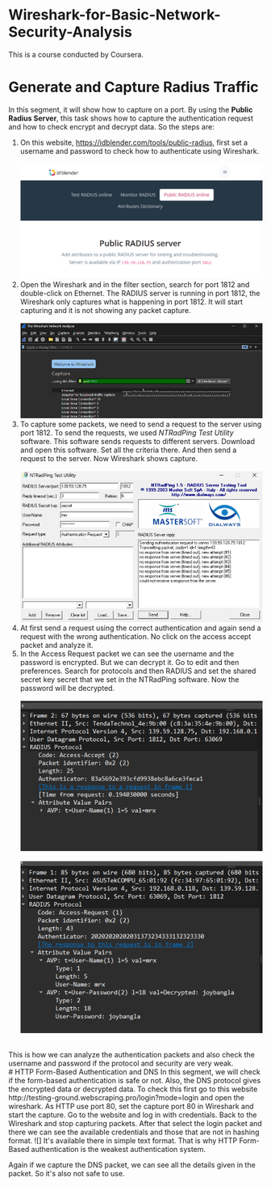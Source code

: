 # Wireshark-for-Basic-Network-Security-Analysis
This is a course conducted by Coursera.

# Generate and Capture Radius Traffic
In this segment, it will show how to capture on a port. By using the **Public Radius Server**, this task shows how to capture the authentication request and how to check encrypt and decrypt data. So the steps are:
1. On this website, https://idblender.com/tools/public-radius, first set a username and password to check how to authenticate using Wireshark. <br><br> ![Public RADIUS Server](https://github.com/AbuHanifSiam/Wireshark-for-Basic-Network-Security-Analysis/blob/27c057784c8bdcf2fadc34cec1f26df04abd4700/wireshark_pictures/RADIUS%20server.png)
2. Open the Wireshark and in the filter section, search for port 1812 and double-click on Ethernet. The RADIUS server is running in port 1812, the Wireshark only captures what is happening in port 1812. It will start capturing and it is not showing any packet capture.<br><br>![](https://github.com/AbuHanifSiam/Wireshark-for-Basic-Network-Security-Analysis/blob/27c057784c8bdcf2fadc34cec1f26df04abd4700/wireshark_pictures/wireshark%20interface.png)
3. To capture some packets, we need to send a request to the server using port 1812. To send the requests, we used *NTRadPing Test Utility* software. This software sends requests to different servers. Download and open this software. Set all the criteria there. And then send a request to the server. Now Wireshark shows capture. <br><br> ![NTRadPing Test Utility](https://github.com/AbuHanifSiam/Wireshark-for-Basic-Network-Security-Analysis/blob/27c057784c8bdcf2fadc34cec1f26df04abd4700/wireshark_pictures/NTRadPing%20Test%20Utility.png)
4. At first send a request using the correct authentication and again send a request with the wrong authentication. No click on the access accept packet and analyze it. 
5. In the Access Request packet we can see the username and the password is encrypted. But we can decrypt it. Go to edit and then preferences. Search for protocols and then RADIUS and set the shared secret key secret that we set in the NTRadPing software. Now the password will be decrypted. <br><br>![Encrypt Wireshark Password](https://github.com/AbuHanifSiam/Wireshark-for-Basic-Network-Security-Analysis/blob/27c057784c8bdcf2fadc34cec1f26df04abd4700/wireshark_pictures/encrypt%20packet.png)
<br><br>![Decrypt Wireshark Password](https://github.com/AbuHanifSiam/Wireshark-for-Basic-Network-Security-Analysis/blob/27c057784c8bdcf2fadc34cec1f26df04abd4700/wireshark_pictures/decrypt%20packet.png)

<br>
This is how we can analyze the authentication packets and also check the username and password if the protocol and security are very weak. 
<br>
# HTTP Form-Based Authentication and DNS
In this segment, we will check if the form-based authentication is safe or not. Also, the DNS protocol gives the encrypted data or decrypted data. 
To check this first go to this website http://testing-ground.webscraping.pro/login?mode=login and open the wireshark. As HTTP use port 80, set the capture port 80 in Wireshark and start the capture. Go to the website and log in with credentials. Back to the Wireshark and stop capturing packets. After that select the login packet and there we can see the available credentials and those that are not in hashing format. ![] It's available there in simple text format. That is why HTTP Form-Based authentication is the weakest authentication system.

Again if we capture the DNS packet, we can see all the details given in the packet. So it's also not safe to use. 

